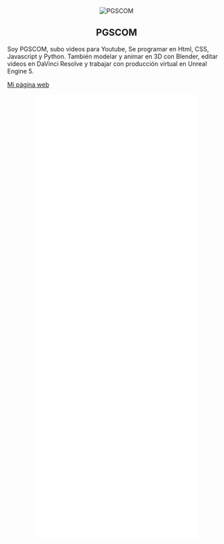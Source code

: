 <p align="center">
 <img width="150px" src="https://avatars.githubusercontent.com/u/69808296" align="center" alt="PGSCOM" />
 <h2 align="center">PGSCOM</h2>
</p>

Soy PGSCOM, subo videos para Youtube, Se programar en Html, CSS, Javascript y Python. También modelar y animar en 3D con Blender, editar videos en DaVinci Resolve y trabajar con producción virtual en Unreal Engine 5.

[Mi página web](https://pgscom.es)

<p align="center">
 <img src="github-metrics.svg" align="center"/>
</p>
